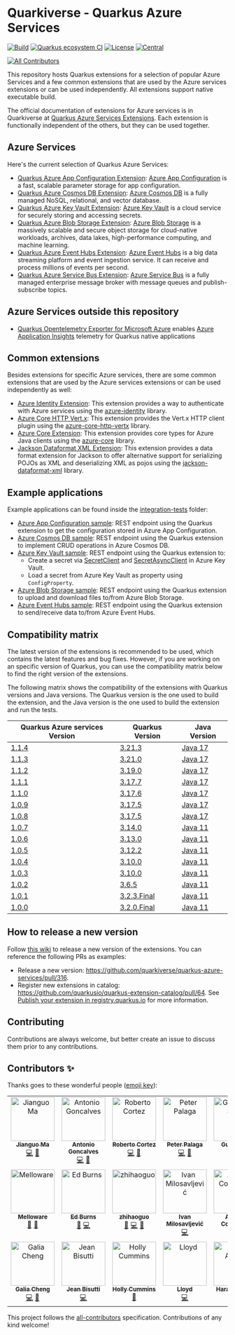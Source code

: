 # Quarkiverse - Quarkus Azure Services

[![Build](https://github.com/quarkiverse/quarkus-azure-services/workflows/Build/badge.svg)](https://github.com/quarkiverse/quarkus-azure-services/actions?query=workflow%3ABuild)
[![Quarkus ecosystem CI](https://github.com/quarkiverse/quarkus-azure-services/workflows/Quarkus%20ecosystem%20CI/badge.svg)](https://github.com/quarkiverse/quarkus-azure-services/actions?query=workflow%3AQuarkus%20ecosystem%20CI)
[![License](https://img.shields.io/github/license/quarkiverse/quarkus-azure-services.svg)](http://www.apache.org/licenses/LICENSE-2.0)
[![Central](https://img.shields.io/maven-central/v/io.quarkiverse.azureservices/quarkus-azure-services-parent?color=green)](https://central.sonatype.com/artifact/io.quarkiverse.azureservices/quarkus-azure-services-parent)
<!-- ALL-CONTRIBUTORS-BADGE:START - Do not remove or modify this section -->
[![All Contributors](https://img.shields.io/badge/all_contributors-19-orange.svg?style=flat-square)](#contributors-)
<!-- ALL-CONTRIBUTORS-BADGE:END -->

This repository hosts Quarkus extensions for a selection of popular Azure Services and a few common extensions that are used by the Azure services extensions or can be used independently. All extensions support native executable build.

The official documentation of extensions for Azure services is in Quarkiverse at [Quarkus Azure Services Extensions](https://docs.quarkiverse.io/quarkus-azure-services/dev/index.html). Each extension is functionally independent of the others, but they can be used together.

## Azure Services

Here's the current selection of Quarkus Azure Services:

- [Quarkus Azure App Configuration Extension](https://docs.quarkiverse.io/quarkus-azure-services/dev/quarkus-azure-app-configuration.html): [Azure App Configuration](https://azure.microsoft.com/products/app-configuration)
  is a fast, scalable parameter storage for app configuration.
- [Quarkus Azure Cosmos DB Extension](https://docs.quarkiverse.io/quarkus-azure-services/dev/quarkus-azure-cosmos.html): [Azure Cosmos DB](https://azure.microsoft.com/products/cosmos-db) is a fully managed NoSQL, relational, and vector database.
- [Quarkus Azure Key Vault Extension](https://docs.quarkiverse.io/quarkus-azure-services/dev/quarkus-azure-key-vault.html): [Azure Key Vault](https://azure.microsoft.com/products/key-vault) is a cloud service for securely storing and accessing secrets.
- [Quarkus Azure Blob Storage Extension](https://docs.quarkiverse.io/quarkus-azure-services/dev/quarkus-azure-storage-blob.html): [Azure Blob Storage](https://azure.microsoft.com/products/storage/blobs/)
  is a massively scalable and secure object storage for cloud-native workloads, archives, data lakes, high-performance
  computing, and machine learning.
- [Quarkus Azure Event Hubs Extension](https://docs.quarkiverse.io/quarkus-azure-services/dev/quarkus-azure-eventhubs.html): [Azure Event Hubs](https://azure.microsoft.com/products/event-hubs)
  is a big data streaming platform and event ingestion service. It can receive and process millions of events per second.
- [Quarkus Azure Service Bus Extension](https://docs.quarkiverse.io/quarkus-azure-services/dev/quarkus-azure-servicebus.html): [Azure Service Bus](https://azure.microsoft.com/products/service-bus)
  is a fully managed enterprise message broker with message queues and publish-subscribe topics.

## Azure Services outside this repository
- [Quarkus Opentelemetry Exporter for Microsoft Azure](https://docs.quarkiverse.io/quarkus-opentelemetry-exporter/dev/quarkus-opentelemetry-exporter-azure.html) enables [Azure Application Insights](https://learn.microsoft.com/en-us/azure/azure-monitor/app/app-insights-overview) telemetry for Quarkus native applications

## Common extensions

Besides extensions for specific Azure services, there are some common extensions that are used by the Azure services extensions or can be used independently as well:

* [Azure Identity Extension](common/azure-identity): This extension provides a way to authenticate with Azure services using the [azure-identity](https://mvnrepository.com/artifact/com.azure/azure-identity) library.
* [Azure Core HTTP Vert.x](common/http-client-vertx): This extension provides the Vert.x HTTP client plugin using the [azure-core-http-vertx](https://mvnrepository.com/artifact/com.azure/azure-core-http-vertx) library.
* [Azure Core Extension](common/core): This extension provides core types for Azure Java clients using the [azure-core](https://mvnrepository.com/artifact/com.azure/azure-core) library.
* [Jackson Dataformat XML Extension](common/jackson-dataformat-xml): This extension provides a data format extension for Jackson to offer alternative support for serializing POJOs as XML and deserializing XML as pojos using the [jackson-dataformat-xml](https://mvnrepository.com/artifact/com.fasterxml.jackson.dataformat/jackson-dataformat-xml) library.

## Example applications

Example applications can be found inside the [integration-tests](integration-tests) folder:

- [Azure App Configuration sample](integration-tests/azure-app-configuration): REST endpoint using the Quarkus extension
  to get the configuration stored in Azure App Configuration.
- [Azure Cosmos DB sample](integration-tests/azure-cosmos): REST endpoint using the Quarkus extension to implement CRUD operations in Azure Cosmos DB.
- [Azure Key Vault sample](integration-tests/azure-keyvault): REST endpoint using the Quarkus extension
  to:
    - Create a secret via [SecretClient](https://learn.microsoft.com/java/api/com.azure.security.keyvault.secrets.secretclient) and [SecretAsyncClient](https://learn.microsoft.com/java/api/com.azure.security.keyvault.secrets.secretasyncclient) in Azure Key Vault.
    - Load a secret from Azure Key Vault as property using `ConfigProperty`.
- [Azure Blob Storage sample](integration-tests/azure-storage-blob): REST endpoint using the Quarkus extension to
  upload and download files to/from Azure Blob Storage.
- [Azure Event Hubs sample](integration-tests/azure-eventhubs): REST endpoint using the Quarkus extension to send/receive data to/from Azure Event Hubs.

## Compatibility matrix

The latest version of the extensions is recommended to be used, which contains the latest features and bug fixes. However, if you are working on an specific version of Quarkus, you can use the compatibility matrix below to find the right version of the extensions.

The following matrix shows the compatibility of the extensions with Quarkus versions and Java versions. The Quarkus version is the one used to build the extension, and the Java version is the one used to build the extension and run the tests.

| Quarkus Azure services Version | Quarkus Version | Java Version |
|--------------------------------|------------------|-----------------|
| [1.1.4](https://github.com/quarkiverse/quarkus-azure-services/blob/1.1.4/pom.xml#L12) | [3.21.3](https://github.com/quarkiverse/quarkus-azure-services/blob/1.1.4/pom.xml#L20) | [Java 17](https://github.com/quarkiverse/quarkus-azure-services/blob/1.1.4/pom.xml#L17-L18) |
| [1.1.3](https://github.com/quarkiverse/quarkus-azure-services/blob/1.1.3/pom.xml#L12) | [3.21.0](https://github.com/quarkiverse/quarkus-azure-services/blob/1.1.3/pom.xml#L20) | [Java 17](https://github.com/quarkiverse/quarkus-azure-services/blob/1.1.3/pom.xml#L17-L18) |
| [1.1.2](https://github.com/quarkiverse/quarkus-azure-services/blob/1.1.2/pom.xml#L12) | [3.19.0](https://github.com/quarkiverse/quarkus-azure-services/blob/1.1.2/pom.xml#L20) | [Java 17](https://github.com/quarkiverse/quarkus-azure-services/blob/1.1.2/pom.xml#L17-L18) |
| [1.1.1](https://github.com/quarkiverse/quarkus-azure-services/blob/1.1.1/pom.xml#L12) | [3.17.7](https://github.com/quarkiverse/quarkus-azure-services/blob/1.1.1/pom.xml#L20) | [Java 17](https://github.com/quarkiverse/quarkus-azure-services/blob/1.1.1/pom.xml#L17-L18) |
| [1.1.0](https://github.com/quarkiverse/quarkus-azure-services/blob/1.1.0/pom.xml#L12) | [3.17.6](https://github.com/quarkiverse/quarkus-azure-services/blob/1.1.0/pom.xml#L20) | [Java 17](https://github.com/quarkiverse/quarkus-azure-services/blob/1.1.0/pom.xml#L17-L18) |
| [1.0.9](https://github.com/quarkiverse/quarkus-azure-services/blob/1.0.9/pom.xml#L12) | [3.17.5](https://github.com/quarkiverse/quarkus-azure-services/blob/1.0.9/pom.xml#L20) | [Java 17](https://github.com/quarkiverse/quarkus-azure-services/blob/1.0.9/pom.xml#L17-L18) |
| [1.0.8](https://github.com/quarkiverse/quarkus-azure-services/blob/1.0.8/pom.xml#L12) | [3.17.5](https://github.com/quarkiverse/quarkus-azure-services/blob/1.0.8/pom.xml#L20) | [Java 17](https://github.com/quarkiverse/quarkus-azure-services/blob/1.0.8/pom.xml#L17-L18) |
| [1.0.7](https://github.com/quarkiverse/quarkus-azure-services/blob/1.0.7/pom.xml#L12) | [3.14.0](https://github.com/quarkiverse/quarkus-azure-services/blob/1.0.7/pom.xml#L20) | [Java 11](https://github.com/quarkiverse/quarkus-azure-services/blob/1.0.7/pom.xml#L17-L18) |
| [1.0.6](https://github.com/quarkiverse/quarkus-azure-services/blob/1.0.6/pom.xml#L12) | [3.13.0](https://github.com/quarkiverse/quarkus-azure-services/blob/1.0.6/pom.xml#L20) | [Java 11](https://github.com/quarkiverse/quarkus-azure-services/blob/1.0.6/pom.xml#L17-L18) |
| [1.0.5](https://github.com/quarkiverse/quarkus-azure-services/blob/1.0.5/pom.xml#L12) | [3.12.2](https://github.com/quarkiverse/quarkus-azure-services/blob/1.0.5/pom.xml#L20) | [Java 11](https://github.com/quarkiverse/quarkus-azure-services/blob/1.0.5/pom.xml#L17-L18) |
| [1.0.4](https://github.com/quarkiverse/quarkus-azure-services/blob/1.0.4/pom.xml#L12) | [3.10.0](https://github.com/quarkiverse/quarkus-azure-services/blob/1.0.4/pom.xml#L20) | [Java 11](https://github.com/quarkiverse/quarkus-azure-services/blob/1.0.4/pom.xml#L17-L18) |
| [1.0.3](https://github.com/quarkiverse/quarkus-azure-services/blob/1.0.3/pom.xml#L12) | [3.10.0](https://github.com/quarkiverse/quarkus-azure-services/blob/1.0.3/pom.xml#L20) | [Java 11](https://github.com/quarkiverse/quarkus-azure-services/blob/1.0.3/pom.xml#L17-L18) |
| [1.0.2](https://github.com/quarkiverse/quarkus-azure-services/blob/1.0.2/pom.xml#L12) | [3.6.5](https://github.com/quarkiverse/quarkus-azure-services/blob/1.0.2/pom.xml#L20) | [Java 11](https://github.com/quarkiverse/quarkus-azure-services/blob/1.0.2/pom.xml#L17-L18) |
| [1.0.1](https://github.com/quarkiverse/quarkus-azure-services/blob/1.0.1/pom.xml#L12) | [3.2.3.Final](https://github.com/quarkiverse/quarkus-azure-services/blob/1.0.1/pom.xml#L20) | [Java 11](https://github.com/quarkiverse/quarkus-azure-services/blob/1.0.1/pom.xml#L17-L18) |
| [1.0.0](https://github.com/quarkiverse/quarkus-azure-services/blob/1.0.0/pom.xml#L12) | [3.2.0.Final](https://github.com/quarkiverse/quarkus-azure-services/blob/1.0.0/pom.xml#L23) | [Java 11](https://github.com/quarkiverse/quarkus-azure-services/blob/1.0.0/pom.xml#L20-L21) |

## How to release a new version

Follow [this wiki](https://github.com/quarkiverse/quarkiverse/wiki/Release) to release a new version of the extensions.
You can reference the following PRs as examples:

* Release a new version: https://github.com/quarkiverse/quarkus-azure-services/pull/316.
* Register new extensions in catalog: https://github.com/quarkusio/quarkus-extension-catalog/pull/64.
  See [Publish your extension in registry.quarkus.io](https://quarkus.io/guides/writing-extensions#publish-your-extension-in-registry-quarkus-io)
  for more information.

## Contributing

Contributions are always welcome, but better create an issue to discuss them prior to any contributions.

## Contributors ✨

Thanks goes to these wonderful people ([emoji key](https://allcontributors.org/docs/en/emoji-key)):

<!-- ALL-CONTRIBUTORS-LIST:START - Do not remove or modify this section -->
<!-- prettier-ignore-start -->
<!-- markdownlint-disable -->
<table>
  <tbody>
    <tr>
      <td align="center" valign="top" width="14.28%"><a href="https://www.linkedin.com/in/jianguo-ma-40783518/"><img src="https://avatars.githubusercontent.com/u/10357495?v=4?s=100" width="100px;" alt="Jianguo Ma"/><br /><sub><b>Jianguo Ma</b></sub></a><br /><a href="https://github.com/quarkiverse/quarkus-azure-services/commits?author=majguo" title="Code">💻</a> <a href="#maintenance-majguo" title="Maintenance">🚧</a></td>
      <td align="center" valign="top" width="14.28%"><a href="http://www.antoniogoncalves.org"><img src="https://avatars.githubusercontent.com/u/729277?v=4?s=100" width="100px;" alt="Antonio Goncalves"/><br /><sub><b>Antonio Goncalves</b></sub></a><br /><a href="https://github.com/quarkiverse/quarkus-azure-services/commits?author=agoncal" title="Code">💻</a> <a href="#maintenance-agoncal" title="Maintenance">🚧</a></td>
      <td align="center" valign="top" width="14.28%"><a href="http://www.radcortez.com"><img src="https://avatars.githubusercontent.com/u/5796305?v=4?s=100" width="100px;" alt="Roberto Cortez"/><br /><sub><b>Roberto Cortez</b></sub></a><br /><a href="https://github.com/quarkiverse/quarkus-azure-services/commits?author=radcortez" title="Code">💻</a> <a href="https://github.com/quarkiverse/quarkus-azure-services/pulls?q=is%3Apr+reviewed-by%3Aradcortez" title="Reviewed Pull Requests">👀</a></td>
      <td align="center" valign="top" width="14.28%"><a href="https://twitter.com/ppalaga"><img src="https://avatars.githubusercontent.com/u/1826249?v=4?s=100" width="100px;" alt="Peter Palaga"/><br /><sub><b>Peter Palaga</b></sub></a><br /><a href="https://github.com/quarkiverse/quarkus-azure-services/commits?author=ppalaga" title="Code">💻</a> <a href="https://github.com/quarkiverse/quarkus-azure-services/pulls?q=is%3Apr+reviewed-by%3Appalaga" title="Reviewed Pull Requests">👀</a></td>
      <td align="center" valign="top" width="14.28%"><a href="https://lesincroyableslivres.fr/"><img src="https://avatars.githubusercontent.com/u/1279749?v=4?s=100" width="100px;" alt="Guillaume Smet"/><br /><sub><b>Guillaume Smet</b></sub></a><br /><a href="https://github.com/quarkiverse/quarkus-azure-services/commits?author=gsmet" title="Code">💻</a></td>
      <td align="center" valign="top" width="14.28%"><a href="http://gastaldi.wordpress.com"><img src="https://avatars.githubusercontent.com/u/54133?v=4?s=100" width="100px;" alt="George Gastaldi"/><br /><sub><b>George Gastaldi</b></sub></a><br /><a href="https://github.com/quarkiverse/quarkus-azure-services/commits?author=gastaldi" title="Code">💻</a></td>
      <td align="center" valign="top" width="14.28%"><a href="https://github.com/JoaoBrandao"><img src="https://avatars.githubusercontent.com/u/13374459?v=4?s=100" width="100px;" alt="João Brandão"/><br /><sub><b>João Brandão</b></sub></a><br /><a href="https://github.com/quarkiverse/quarkus-azure-services/issues?q=author%3AJoaoBrandao" title="Bug reports">🐛</a></td>
    </tr>
    <tr>
      <td align="center" valign="top" width="14.28%"><a href="http://melloware.com"><img src="https://avatars.githubusercontent.com/u/4399574?v=4?s=100" width="100px;" alt="Melloware"/><br /><sub><b>Melloware</b></sub></a><br /><a href="https://github.com/quarkiverse/quarkus-azure-services/issues?q=author%3Amelloware" title="Bug reports">🐛</a> <a href="https://github.com/quarkiverse/quarkus-azure-services/pulls?q=is%3Apr+reviewed-by%3Amelloware" title="Reviewed Pull Requests">👀</a></td>
      <td align="center" valign="top" width="14.28%"><a href="https://ridingthecrest.com/"><img src="https://avatars.githubusercontent.com/u/75821?v=4?s=100" width="100px;" alt="Ed Burns"/><br /><sub><b>Ed Burns</b></sub></a><br /><a href="https://github.com/quarkiverse/quarkus-azure-services/pulls?q=is%3Apr+reviewed-by%3Aedburns" title="Reviewed Pull Requests">👀</a> <a href="https://github.com/quarkiverse/quarkus-azure-services/commits?author=edburns" title="Code">💻</a></td>
      <td align="center" valign="top" width="14.28%"><a href="https://github.com/backwind1233"><img src="https://avatars.githubusercontent.com/u/4465723?v=4?s=100" width="100px;" alt="zhihaoguo"/><br /><sub><b>zhihaoguo</b></sub></a><br /><a href="https://github.com/quarkiverse/quarkus-azure-services/pulls?q=is%3Apr+reviewed-by%3Abackwind1233" title="Reviewed Pull Requests">👀</a> <a href="https://github.com/quarkiverse/quarkus-azure-services/commits?author=backwind1233" title="Code">💻</a> <a href="#maintenance-backwind1233" title="Maintenance">🚧</a></td>
      <td align="center" valign="top" width="14.28%"><a href="https://thejavaguy.org/"><img src="https://avatars.githubusercontent.com/u/11942401?v=4?s=100" width="100px;" alt="Ivan Milosavljević"/><br /><sub><b>Ivan Milosavljević</b></sub></a><br /><a href="https://github.com/quarkiverse/quarkus-azure-services/commits?author=TheJavaGuy" title="Code">💻</a></td>
      <td align="center" valign="top" width="14.28%"><a href="http://oscerd.github.io"><img src="https://avatars.githubusercontent.com/u/5106647?v=4?s=100" width="100px;" alt="Andrea Cosentino"/><br /><sub><b>Andrea Cosentino</b></sub></a><br /><a href="https://github.com/quarkiverse/quarkus-azure-services/commits?author=oscerd" title="Code">💻</a></td>
      <td align="center" valign="top" width="14.28%"><a href="https://automatiko.io"><img src="https://avatars.githubusercontent.com/u/904474?v=4?s=100" width="100px;" alt="Maciej Swiderski"/><br /><sub><b>Maciej Swiderski</b></sub></a><br /><a href="https://github.com/quarkiverse/quarkus-azure-services/commits?author=mswiderski" title="Code">💻</a></td>
      <td align="center" valign="top" width="14.28%"><a href="https://github.com/fhavel"><img src="https://avatars.githubusercontent.com/u/42615282?v=4?s=100" width="100px;" alt="Frantisek Havel"/><br /><sub><b>Frantisek Havel</b></sub></a><br /><a href="https://github.com/quarkiverse/quarkus-azure-services/commits?author=fhavel" title="Code">💻</a></td>
    </tr>
    <tr>
      <td align="center" valign="top" width="14.28%"><a href="https://github.com/galiacheng"><img src="https://avatars.githubusercontent.com/u/59823457?v=4?s=100" width="100px;" alt="Galia Cheng"/><br /><sub><b>Galia Cheng</b></sub></a><br /><a href="https://github.com/quarkiverse/quarkus-azure-services/commits?author=galiacheng" title="Code">💻</a> <a href="#maintenance-galiacheng" title="Maintenance">🚧</a></td>
      <td align="center" valign="top" width="14.28%"><a href="https://github.com/jeanbisutti"><img src="https://avatars.githubusercontent.com/u/14811066?v=4?s=100" width="100px;" alt="Jean Bisutti"/><br /><sub><b>Jean Bisutti</b></sub></a><br /><a href="https://github.com/quarkiverse/quarkus-azure-services/commits?author=jeanbisutti" title="Code">💻</a></td>
      <td align="center" valign="top" width="14.28%"><a href="https://hollycummins.com"><img src="https://avatars.githubusercontent.com/u/11509290?v=4?s=100" width="100px;" alt="Holly Cummins"/><br /><sub><b>Holly Cummins</b></sub></a><br /><a href="https://github.com/quarkiverse/quarkus-azure-services/issues?q=author%3Aholly-cummins" title="Bug reports">🐛</a></td>
      <td align="center" valign="top" width="14.28%"><a href="https://beachape.com"><img src="https://avatars.githubusercontent.com/u/914805?v=4?s=100" width="100px;" alt="Lloyd"/><br /><sub><b>Lloyd</b></sub></a><br /><a href="https://github.com/quarkiverse/quarkus-azure-services/commits?author=lloydmeta" title="Code">💻</a></td>
      <td align="center" valign="top" width="14.28%"><a href="https://github.com/albers"><img src="https://avatars.githubusercontent.com/u/2901725?v=4?s=100" width="100px;" alt="Harald Albers"/><br /><sub><b>Harald Albers</b></sub></a><br /><a href="https://github.com/quarkiverse/quarkus-azure-services/commits?author=albers" title="Code">💻</a></td>
    </tr>
  </tbody>
</table>

<!-- markdownlint-restore -->
<!-- prettier-ignore-end -->

<!-- ALL-CONTRIBUTORS-LIST:END -->

This project follows the [all-contributors](https://github.com/all-contributors/all-contributors) specification.
Contributions of any kind welcome!
